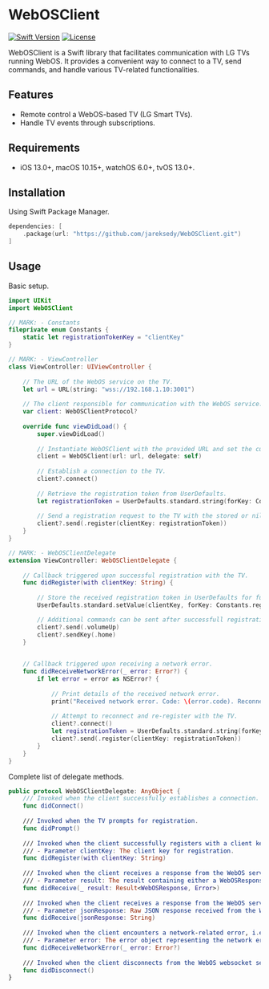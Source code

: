 # WebOSClient

[![Swift Version](https://img.shields.io/badge/Swift-5.0-orange.svg)](https://swift.org/)
[![License](https://img.shields.io/badge/License-MIT-blue.svg)](https://opensource.org/licenses/MIT)

WebOSClient is a Swift library that facilitates communication with LG TVs running WebOS. It provides a convenient way to connect to a TV, send commands, and handle various TV-related functionalities.

## Features

- Remote control a WebOS-based TV (LG Smart TVs).
- Handle TV events through subscriptions.

## Requirements

- iOS 13.0+, macOS 10.15+, watchOS 6.0+, tvOS 13.0+.

## Installation

Using Swift Package Manager.

```swift
dependencies: [
    .package(url: "https://github.com/jareksedy/WebOSClient.git")
]
```

## Usage

Basic setup.

```swift
import UIKit
import WebOSClient

// MARK: - Constants
fileprivate enum Constants {
    static let registrationTokenKey = "clientKey"
}

// MARK: - ViewController
class ViewController: UIViewController {
    
    // The URL of the WebOS service on the TV.
    let url = URL(string: "wss://192.168.1.10:3001")
    
    // The client responsible for communication with the WebOS service.
    var client: WebOSClientProtocol?
    
    override func viewDidLoad() {
        super.viewDidLoad()
        
        // Instantiate WebOSClient with the provided URL and set the current view controller as the delegate.
        client = WebOSClient(url: url, delegate: self)
        
        // Establish a connection to the TV.
        client?.connect()
        
        // Retrieve the registration token from UserDefaults.
        let registrationToken = UserDefaults.standard.string(forKey: Constants.registrationTokenKey)
        
        // Send a registration request to the TV with the stored or nil registration token.
        client?.send(.register(clientKey: registrationToken))
    }
}

// MARK: - WebOSClientDelegate
extension ViewController: WebOSClientDelegate {
    
    // Callback triggered upon successful registration with the TV.
    func didRegister(with clientKey: String) {
        
        // Store the received registration token in UserDefaults for future use.
        UserDefaults.standard.setValue(clientKey, forKey: Constants.registrationTokenKey)

        // Additional commands can be sent after successfull registration.
        client?.send(.volumeUp)
        client?.sendKey(.home)
    }
    

    // Callback triggered upon receiving a network error.
    func didReceiveNetworkError(_ error: Error?) {
        if let error = error as NSError? {
            
            // Print details of the received network error.
            print("Received network error. Code: \(error.code). Reconnect suggested.")
            
            // Attempt to reconnect and re-register with the TV.
            client?.connect()
            let registrationToken = UserDefaults.standard.string(forKey: Constants.registrationTokenKey)
            client?.send(.register(clientKey: registrationToken))
        }
    }
}
```

Complete list of delegate methods.

```swift
public protocol WebOSClientDelegate: AnyObject {
    /// Invoked when the client successfully establishes a connection.
    func didConnect()
    
    /// Invoked when the TV prompts for registration.
    func didPrompt()
    
    /// Invoked when the client successfully registers with a client key.
    /// - Parameter clientKey: The client key for registration.
    func didRegister(with clientKey: String)
    
    /// Invoked when the client receives a response from the WebOS service.
    /// - Parameter result: The result containing either a WebOSResponse or an error.
    func didReceive(_ result: Result<WebOSResponse, Error>)
    
    /// Invoked when the client receives a response from the WebOS service.
    /// - Parameter jsonResponse: Raw JSON response received from the WebOS service.
    func didReceive(jsonResponse: String)
    
    /// Invoked when the client encounters a network-related error, i.e. abnormal disconnect.
    /// - Parameter error: The error object representing the network error, if any.
    func didReceiveNetworkError(_ error: Error?)
    
    /// Invoked when the client disconnects from the WebOS websocket service.
    func didDisconnect()
}
```
